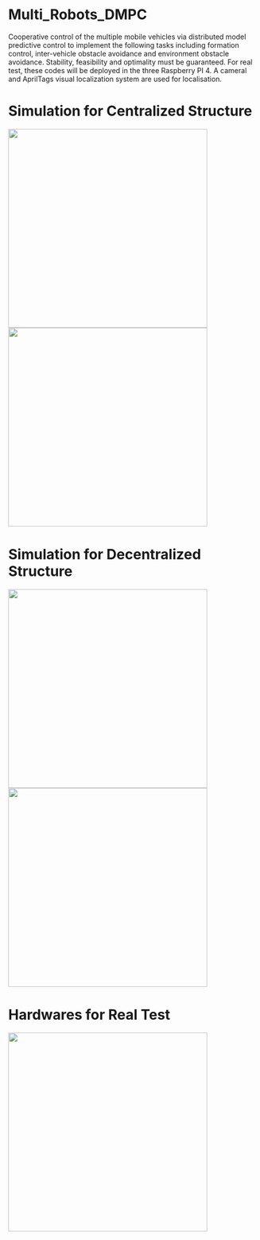 # Multi_Robots_DMPC
Cooperative control of the multiple mobile vehicles via distributed model predictive control to implement the following tasks including formation control, inter-vehicle obstacle avoidance and environment obstacle avoidance. Stability, feasibility and optimality must be guaranteed. For real test, these codes will be deployed in the three Raspberry PI 4. A cameral and AprilTags visual localization system are used for localisation.
# Simulation for Centralized Structure
<img width="400" heigth="400" src="https://github.com/HAOLI-TUKL/Multi_Robots_DMPC/blob/master/pic/flower.gif"/>
<img width="400" heigth="400" src="https://github.com/HAOLI-TUKL/Multi_Robots_DMPC/blob/master/pic/form_cen.gif">

# Simulation for Decentralized Structure
<img width="400" heigth="400" src="https://github.com/HAOLI-TUKL/Multi_Robots_DMPC/blob/master/pic/dmpc1.gif">
<img width="400" heigth="400" src="https://github.com/HAOLI-TUKL/Multi_Robots_DMPC/blob/master/pic/dmpc2.gif">

# Hardwares for Real Test
<img width="400" heigth="400" src="https://github.com/HAOLI-TUKL/Multi_Robots_DMPC/blob/master/pic/vehicle.jpeg">
